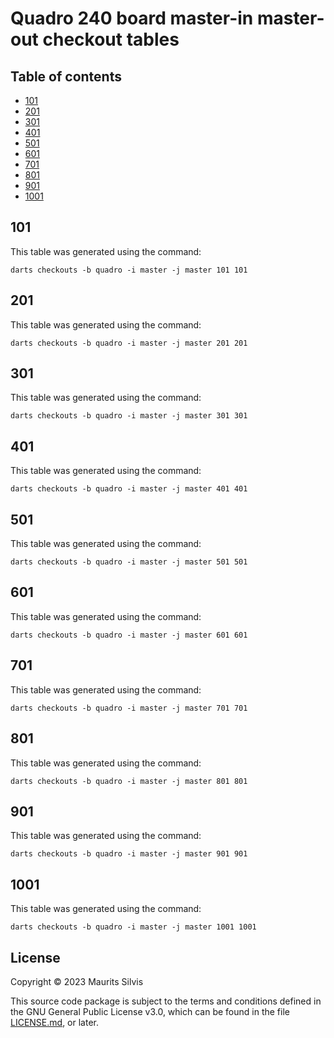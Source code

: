 # Quadro 240 board master-in master-out checkout tables

## Table of contents

- [101](#101)
- [201](#201)
- [301](#301)
- [401](#401)
- [501](#501)
- [601](#601)
- [701](#701)
- [801](#801)
- [901](#901)
- [1001](#1001)

## 101

This table was generated using the command:

```shell
darts checkouts -b quadro -i master -j master 101 101
```

## 201

This table was generated using the command:

```shell
darts checkouts -b quadro -i master -j master 201 201
```

## 301

This table was generated using the command:

```shell
darts checkouts -b quadro -i master -j master 301 301
```

## 401

This table was generated using the command:

```shell
darts checkouts -b quadro -i master -j master 401 401
```

## 501

This table was generated using the command:

```shell
darts checkouts -b quadro -i master -j master 501 501
```

## 601

This table was generated using the command:

```shell
darts checkouts -b quadro -i master -j master 601 601
```

## 701

This table was generated using the command:

```shell
darts checkouts -b quadro -i master -j master 701 701
```

## 801

This table was generated using the command:

```shell
darts checkouts -b quadro -i master -j master 801 801
```

## 901

This table was generated using the command:

```shell
darts checkouts -b quadro -i master -j master 901 901
```

## 1001

This table was generated using the command:

```shell
darts checkouts -b quadro -i master -j master 1001 1001
```

## License

Copyright © 2023 Maurits Silvis

This source code package is subject to the terms and conditions defined in the GNU General Public License v3.0, which can be found in the file [LICENSE.md](../LICENSE.md), or later.
